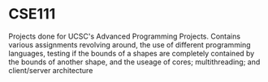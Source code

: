 # CSE111
Projects done for UCSC's Advanced Programming Projects. Contains various assignments revolving around, the use of different programming languages, testing if the bounds of a shapes are completely contained by the bounds of another shape, and the useage of cores; multithreading; and client/server architecture
